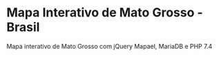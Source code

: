 # Mapa Interativo de Mato Grosso - Brasil
Mapa interativo de Mato Grosso com jQuery Mapael, MariaDB e PHP 7.4

